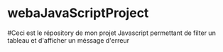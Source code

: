 # webaJavaScriptProject

#Ceci est le répository de mon projet Javascript permettant de filter un tableau et d'afficher un méssage d'erreur
